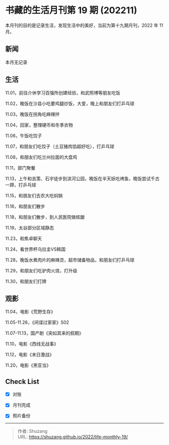 # 书藏的生活月刊第 19 期 (202211)


本月刊的目的是记录生活，发现生活中的美好，当前为第十九期月刊，2022 年 11 月。

<!--more-->

## 新闻

本月无记录

## 生活

11.01，前往介休学习百强所创建经验，和武照博等朋友吃饭

11.02，晚饭在沙县小吃要鸡腿炒饭，大爱，晚上和朋友们打乒乓球

11.03，晚饭在拐角吃麻辣拌

11.04，回家，整理硬币和冬季衣物

11.06，午饭吃饺子

11.07，和朋友们吃饺子（土豆猪肉馅超好吃），打乒乓球

11.08，和朋友们吃兰州拉面的大盘鸡

11.11，部门聚餐

11.13，上午和吉策、石宇徒步到滨河公园，晚饭在半天妖吃烤鱼，晚饭尝试千古一蹄，打乒乓球

11.15，和朋友们去农大吃焖锅

11.16，和朋友们散步

11.18，和朋友们散步，到人民医院做核酸

11.19，太谷部分区域静态

11.23，和焦卓聊天

11.24，看世界杯乌拉圭VS韩国

11.28，晚饭水煮肉片的麻辣烫，超市储备物品，和朋友们打乒乓球

11.29，和朋友们吃驴肉火烧，打升级

11.30，和朋友们打牌

## 观影

11.04，电影《荒野生存》

11.05-11.26，《间谍过家家》S02

11.07-11.13，国产剧《突如其来的假期》

11.10，电影《西线无战事》

11.12，电影《末日激战》

11.20，电影《黑亚当》

## Check List

- [x] 对账
- [x] 月刊完成
- [x] 照片备份









---

> 作者: Shuzang  
> URL: https://shuzang.github.io/2022/life-monthly-19/  

